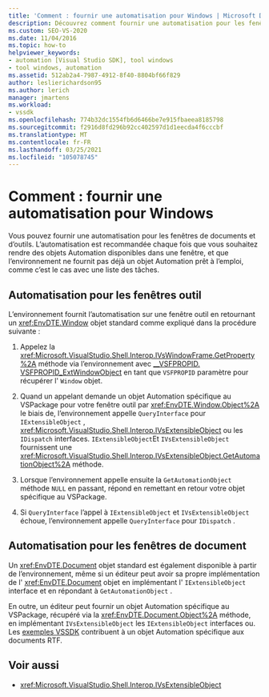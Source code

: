 ```yaml
---
title: 'Comment : fournir une automatisation pour Windows | Microsoft Docs'
description: Découvrez comment fournir une automatisation pour les fenêtres de documents et d’outils dans Visual Studio à l’aide des méthodes Microsoft. VisualStudio. Shell. Interop.
ms.custom: SEO-VS-2020
ms.date: 11/04/2016
ms.topic: how-to
helpviewer_keywords:
- automation [Visual Studio SDK], tool windows
- tool windows, automation
ms.assetid: 512ab2a4-7987-4912-8f40-8804bf66f829
author: leslierichardson95
ms.author: lerich
manager: jmartens
ms.workload:
- vssdk
ms.openlocfilehash: 774b32dc1554fb6d6466be7e915fbaeea8185798
ms.sourcegitcommit: f2916d8fd296b92cc402597d1d1eecda4f6cccbf
ms.translationtype: MT
ms.contentlocale: fr-FR
ms.lasthandoff: 03/25/2021
ms.locfileid: "105078745"
---
```

# <a name="how-to-provide-automation-for-windows"></a>Comment : fournir une automatisation pour Windows

Vous pouvez fournir une automatisation pour les fenêtres de documents et d’outils. L’automatisation est recommandée chaque fois que vous souhaitez rendre des objets Automation disponibles dans une fenêtre, et que l’environnement ne fournit pas déjà un objet Automation prêt à l’emploi, comme c’est le cas avec une liste des tâches.

## <a name="automation-for-tool-windows"></a>Automatisation pour les fenêtres outil

L’environnement fournit l’automatisation sur une fenêtre outil en retournant un <xref:EnvDTE.Window> objet standard comme expliqué dans la procédure suivante :

1. Appelez la <xref:Microsoft.VisualStudio.Shell.Interop.IVsWindowFrame.GetProperty%2A> méthode via l’environnement avec [__VSFPROPID. VSFPROPID_ExtWindowObject](<xref:Microsoft.VisualStudio.Shell.Interop.__VSFPROPID.VSFPROPID_ExtWindowObject>) en tant que `VSFPROPID` paramètre pour récupérer l' `Window` objet.

2. Quand un appelant demande un objet Automation spécifique au VSPackage pour votre fenêtre outil par <xref:EnvDTE.Window.Object%2A> le biais de, l’environnement appelle `QueryInterface` pour `IExtensibleObject` , <xref:Microsoft.VisualStudio.Shell.Interop.IVsExtensibleObject> ou les `IDispatch` interfaces. `IExtensibleObject`Et `IVsExtensibleObject` fournissent une <xref:Microsoft.VisualStudio.Shell.Interop.IVsExtensibleObject.GetAutomationObject%2A> méthode.

3. Lorsque l’environnement appelle ensuite la `GetAutomationObject` méthode `NULL` en passant, répond en remettant en retour votre objet spécifique au VSPackage.

4. Si `QueryInterface` l’appel à `IExtensibleObject` et `IVsExtensibleObject` échoue, l’environnement appelle `QueryInterface` pour `IDispatch` .

## <a name="automation-for-document-windows"></a>Automatisation pour les fenêtres de document

Un <xref:EnvDTE.Document> objet standard est également disponible à partir de l’environnement, même si un éditeur peut avoir sa propre implémentation de l' <xref:EnvDTE.Document> objet en implémentant l' `IExtensibleObject` interface et en répondant à `GetAutomationObject` .

En outre, un éditeur peut fournir un objet Automation spécifique au VSPackage, récupéré via la <xref:EnvDTE.Document.Object%2A> méthode, en implémentant `IVsExtensibleObject` les `IExtensibleObject` interfaces ou. Les [exemples VSSDK](https://github.com/Microsoft/VSSDK-Extensibility-Samples) contribuent à un objet Automation spécifique aux documents RTF.

## <a name="see-also"></a>Voir aussi

- <xref:Microsoft.VisualStudio.Shell.Interop.IVsExtensibleObject>
